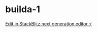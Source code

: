 # builda-1

[Edit in StackBlitz next generation editor ⚡️](https://stackblitz.com/~/github.com/Thirteen88/builda-1)
